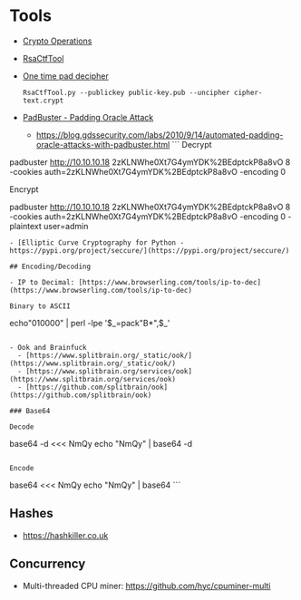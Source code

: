 # Tools

- [Crypto Operations](http://rumkin.com/tools/cipher/)
- [RsaCtfTool](https://github.com/Ganapati/RsaCtfTool)
- [One time pad decipher](https://www.braingle.com/brainteasers/codes/onetimepad.php#form)

  ```
  RsaCtfTool.py --publickey public-key.pub --uncipher cipher-text.crypt
  ```

- [PadBuster - Padding Oracle Attack](https://github.com/GDSSecurity/PadBuster)

  - <https://blog.gdssecurity.com/labs/2010/9/14/automated-padding-oracle-attacks-with-padbuster.html> ``` Decrypt

padbuster <http://10.10.10.18> 2zKLNWhe0Xt7G4ymYDK%2BEdptckP8a8vO 8 -cookies auth=2zKLNWhe0Xt7G4ymYDK%2BEdptckP8a8vO -encoding 0

Encrypt

padbuster <http://10.10.10.18> 2zKLNWhe0Xt7G4ymYDK%2BEdptckP8a8vO 8 -cookies auth=2zKLNWhe0Xt7G4ymYDK%2BEdptckP8a8vO -encoding 0 -plaintext user=admin

```
- [Elliptic Curve Cryptography for Python - https://pypi.org/project/seccure/](https://pypi.org/project/seccure/)

## Encoding/Decoding

- IP to Decimal: [https://www.browserling.com/tools/ip-to-dec](https://www.browserling.com/tools/ip-to-dec)

Binary to ASCII
```

echo"010000" | perl -lpe '$_=pack"B*",$_'

```

- Ook and Brainfuck
  - [https://www.splitbrain.org/_static/ook/](https://www.splitbrain.org/_static/ook/)
  - [https://www.splitbrain.org/services/ook](https://www.splitbrain.org/services/ook)
  - [https://github.com/splitbrain/ook](https://github.com/splitbrain/ook)

### Base64

Decode
```

base64 -d <<< NmQy echo "NmQy" | base64 -d

```

Encode
```

base64 <<< NmQy echo "NmQy" | base64 ```

## Hashes

- <https://hashkiller.co.uk>

## Concurrency

- Multi-threaded CPU miner: <https://github.com/hyc/cpuminer-multi>
